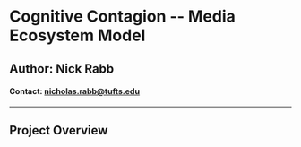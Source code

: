 # Cognitive Contagion -- Media Ecosystem Model

## Author: Nick Rabb 

#### Contact: nicholas.rabb@tufts.edu

<hr/>

## Project Overview
